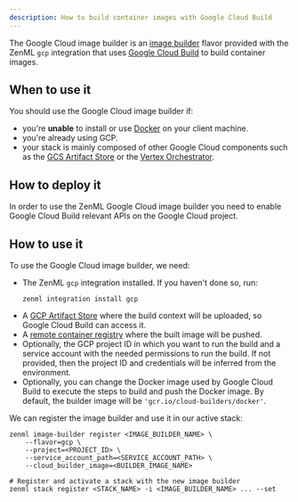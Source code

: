 ```yaml
---
description: How to build container images with Google Cloud Build
---
```


The Google Cloud image builder is an [image builder](./image-builders.md) flavor provided
with the ZenML `gcp` integration that uses [Google Cloud Build](https://cloud.google.com/build)
to build container images.

## When to use it

You should use the Google Cloud image builder if:
* you're **unable** to install or use [Docker](https://www.docker.com) on your client machine.
* you're already using GCP.
* your stack is mainly composed of other Google Cloud components such as the [GCS Artifact Store](../artifact-stores/gcloud-gcs.md) or the [Vertex Orchestrator](../orchestrators/gcloud-vertexai.md).

## How to deploy it

In order to use the ZenML Google Cloud image builder you need to enable Google Cloud Build relevant APIs on the Google Cloud project.

## How to use it

To use the Google Cloud image builder, we need:

* The ZenML `gcp` integration installed. If you haven't done so, run:
    ```shell
    zenml integration install gcp
    ```
* A [GCP Artifact Store](../artifact-stores/gcloud-gcs.md) where the build context will be uploaded, so Google Cloud Build can access it.
* A [remote container registry](../container-registries/container-registries.md) where the built image will be pushed.
* Optionally, the GCP project ID in which you want to run the build and a service account with the needed permissions to run the build. If not provided, then the project ID and credentials will be inferred from the environment.
* Optionally, you can change the Docker image used by Google Cloud Build to execute the steps to build and push the Docker image. By default, the builder image will be `'gcr.io/cloud-builders/docker'`.

We can register the image builder and use it in our active stack:
```shell
zenml image-builder register <IMAGE_BUILDER_NAME> \
    --flavor=gcp \
    --project=<PROJECT_ID> \
    --service_account_path=<SERVICE_ACCOUNT_PATH> \
    --cloud_builder_image=<BUILDER_IMAGE_NAME>

# Register and activate a stack with the new image builder
zenml stack register <STACK_NAME> -i <IMAGE_BUILDER_NAME> ... --set
```
